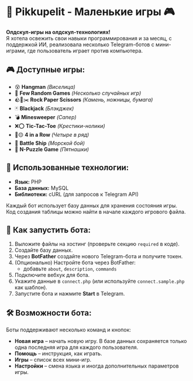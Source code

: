 # 📌 Pikkupelit - Маленькие игры 🎮

**Олдскул-игры на олдскул-технологиях!**  
Я хотела освежить свои навыки программирования и за месяц, с поддержкой ИИ, реализовала несколько Telegram-ботов с мини-играми, где пользователь играет против компьютера.

## 🎮 Доступные игры:
- 😵 **Hangman** *(Виселица)*
- 🎲 **Few Random Games** *(Несколько случайных игр)*
- 🪨📄✂️ **Rock Paper Scissors** *(Камень, ножницы, бумага)*
- 🃏 **Blackjack** *(Блэкджек)*
- 💣 **Minesweeper** *(Сапер)*
- ❌⭕️ **Tic-Tac-Toe** *(Крестики-нолики)*
- 🔴🟡 **4 in a Row** *(Четыре в ряд)*
- 🚢 **Battle Ship** *(Морской бой)*
- 🧩 **N-Puzzle Game** *(Пятнашки)*

## 🔧 Использованные технологии:
- **Язык:** PHP  
- **База данных:** MySQL  
- **Библиотеки:** cURL (для запросов к Telegram API)  

Каждый бот использует базу данных для хранения состояния игры.  
Код создания таблицы можно найти в начале каждого игрового файла.

## 🚀 Как запустить бота:
1. Выложите файлы на хостинг (проверьте секцию `required` в коде).
2. Создайте базу данных.
3. Через **BotFather** создайте нового Telegram-бота и получите токен.
4. (Опционально) Настройте бота через BotFather:  
   - добавьте `about`, `description`, `commands`
5. Подключите вебхук для бота.
6. Укажите данные в `connect.php` (или используйте `connect.sample.php` как шаблон).
7. Запустите бота и нажмите **Start** в Telegram.

## 🛠 Возможности бота:
Боты поддерживают несколько команд и кнопок:
- **Новая игра** – начать новую игру. В базе данных сохраняется только одна последняя игра для каждого пользователя.
- **Помощь** – инструкция, как играть.
- **Игры** – список всех мини-игр.
- **Настройки** – смена языка и иногда дополнительных параметров игры.
